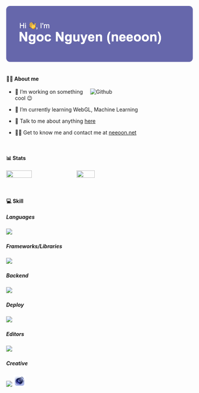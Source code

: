 <p>
  <img src="header.png" align="left" alt="👋 Hi there! I'm Ngoc Nguyen (neeoon)" title="👋 Hi there! I'm Ngoc Nguyen (neeoon)"/>
  &thinsp;
</p>

<!-- <p align="center">
  <a href="https://github.com/nooeen">
    <img width="140%" height="140%" src="https://github-widgetbox.vercel.app/api/profile?username=nooeen&data=followers,repositories,stars,commits" alt="GitHub WidgetBox" />
  </a>
</p> -->

#### 👨‍💻 About me
<img width="55%" style="padding-left: 15px;" align="right" alt="Github" src="https://raw.githubusercontent.com/onimur/.github/master/.resources/git-header.svg" />

- 🔭 I’m working on something cool 😉

- 🌱 I’m currently learning WebGL, Machine Learning 

- 💬 Talk to me about anything [here](https://github.com/nooeen/nooeen/issues)

- 👨‍💻 Get to know me and contact me at [neeoon.net](https://neeoon.net)

<p>&thinsp;</p>

#### 📊 Stats 
<p float="left">
<img align="top" width="37%" height="37%" src="https://github-readme-stats.vercel.app/api?username=nooeen&show_icons=trueinclude_all_commits=true&count_private=true&border_radius=10" />
<img align="top" width="31%" height="31%" src="https://github-readme-stats.vercel.app/api/top-langs/?username=nooeen&border_radius=10&layout=compact" /> 
</p>

<p>&thinsp;</p>

#### 💻 Skill
<!-- <p float="left">
<img align="top" width="69%" height="69%" src="https://github-widgetbox.vercel.app/api/skills/?names=html,css,sass,js,ts,java,python,php,mysql,postgres,kotlin,c,cpp,json,yaml,xml,lua,bash" alt="GitHub WidgetBox" />
</p> -->

##### Languages
<img src="https://skillicons.dev/icons?i=js,ts,html,css,dart,py,cpp,java" />

##### Frameworks/Libraries
<img src="https://skillicons.dev/icons?i=bootstrap,react,redux,nextjs,wordpress,flutter" />

##### Backend
<img src="https://skillicons.dev/icons?i=nodejs,expressjs,nestjs,redis,php,firebase,mongodb,mysql,sqlite" />

##### Deploy
<img src="https://skillicons.dev/icons?i=netlify,heroku,docker,cloudflare" />

##### Editors
<img src="https://skillicons.dev/icons?i=vscode,neovim,bash" />

##### Creative
<span><img src="https://skillicons.dev/icons?i=ableton,au,ps,ai,ae,pr,figma" />
<img width="6.3%" src="cinema4d.png" />
</span>

<p>&thinsp;</p>
